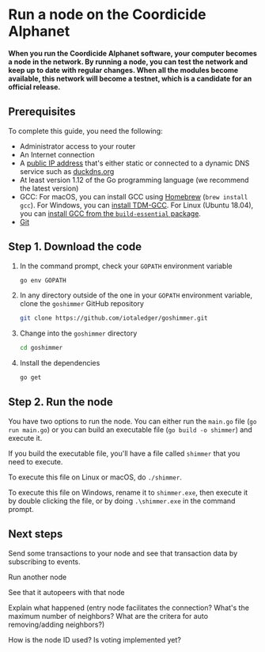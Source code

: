 # Run a node on the Coordicide Alphanet

**When you run the Coordicide Alphanet software, your computer becomes a node in the network. By running a node, you can test the network and keep up to date with regular changes. When all the modules become available, this network will become a testnet, which is a candidate for an official release.**

## Prerequisites

To complete this guide, you need the following:

* Administrator access to your router
* An Internet connection
* A [public IP address](root://general/0.1/how-to-guides/expose-your-local-device.md) that's either static or connected to a dynamic DNS service such as [duckdns.org](https://www.duckdns.org)
* At least version 1.12 of the Go programming language (we recommend the latest version)
* GCC: For macOS, you can install GCC using [Homebrew](https://brew.sh/) (`brew install gcc`). For Windows, you can [install TDM-GCC](http://tdm-gcc.tdragon.net/download). For Linux (Ubuntu 18.04), you can [install GCC from the `build-essential` package](https://linuxize.com/post/how-to-install-gcc-compiler-on-ubuntu-18-04/).
* [Git](https://git-scm.com/downloads)


## Step 1. Download the code

1. In the command prompt, check your `GOPATH` environment variable

    ```bash
    go env GOPATH
    ````

2. In any directory outside of the one in your `GOPATH` environment variable, clone the `goshimmer` GitHub repository

    ```bash
    git clone https://github.com/iotaledger/goshimmer.git
    ```

3. Change into the `goshimmer` directory

    ```bash
    cd goshimmer
    ```

4. Install the dependencies

    ```bash
    go get
    ```

## Step 2. Run the node

You have two options to run the node. You can either run the `main.go` file (`go run main.go`) or you can build an executable file (`go build -o shimmer`) and execute it.

If you build the executable file, you'll have a file called `shimmer` that you need to execute.

To execute this file on Linux or macOS, do `./shimmer`.

To execute this file on Windows, rename it to `shimmer.exe`, then execute it by double clicking the file, or by doing `.\shimmer.exe` in the command prompt.

## Next steps

Send some transactions to your node and see that transaction data by subscribing to events.

Run another node

See that it autopeers with that node

Explain what happened (entry node facilitates the connection? What's the maximum number of neighbors? What are the critera for auto removing/adding neighbors?)

How is the node ID used? Is voting implemented yet?


